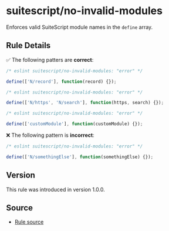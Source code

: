 # suitescript/no-invalid-modules

Enforces valid SuiteScript module names in the `define` array.

## Rule Details

:white_check_mark: The following patters are **correct**:

```js
/* eslint suitescript/no-invalid-modules: "error" */

define(['N/record'], function(record) {});
```
```js
/* eslint suitescript/no-invalid-modules: "error" */

define(['N/https', 'N/search'], function(https, search) {});
```
```js
/* eslint suitescript/no-invalid-modules: "error" */

define(['customModule'], function(customModule) {});
```

:x: The following pattern is **incorrect**:

```js
/* eslint suitescript/no-invalid-modules: "error" */

define(['N/somethingElse'], function(somethingElse) {});
```

## Version

This rule was introduced in version 1.0.0.

## Source

- [Rule source](https://github.com/acdvs/eslint-plugin-suitescript/tree/master/lib/rules/no-invalid-modules.js)